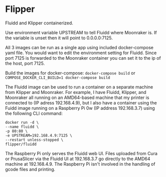 # Flipper

Fluidd and Klipper containerized.

Use environment variable UPSTREAM to tell Fluidd where Moonraker is. If the variable is unset then it will point to 0.0.0.0:7125.

All 3 images can be run as a single app using included docker-compose yaml file. You would want to edit the environment setting for Fluidd. Since port 7125 is forwarded to the Moonraker container you can set it to the ip of the host, port 7125.

Build the images for docker-compose: `docker-compose build` or `COMPOSE_DOCKER_CLI_BUILD=1 docker-compose build`

The Fluidd image can be used to run a container on a separate machine from Klipper and Moonraker. For example, I have Fluidd, Klipper, and Moonraker all running on an AMD64-based machine that my printer is connected to (IP adress 192.168.4.9), but I also have a container using the Fuidd image running on a Raspberry Pi 0w (IP address 192.168.3.7) using the following CLI command:

    docker run -d \
    --name fluidd \
    -p 80:80 \
    -e UPSTREAM=192.168.4.9:7125 \
    --restart unless-stopped \
    flipper/fluidd

The Raspberry Pi only serves the Fluidd web UI. Files uploaded from Cura or PrusaSlicer via the Fluidd UI at 192.168.3.7 go directly to the AMD64 machine at 192.168.4.9. The Raspberry Pi isn't involved in the handling of gcode files and printing.